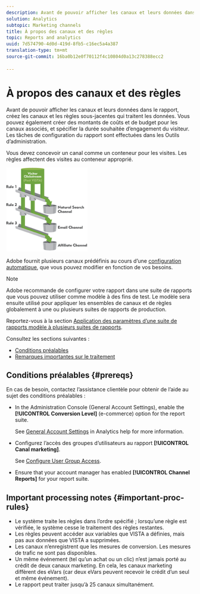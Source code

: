 ```yaml
---
description: Avant de pouvoir afficher les canaux et leurs données dans le rapport, créez les canaux et les règles sous-jacentes qui traitent les données. Vous pouvez également créer des montants de coûts et de budget pour les canaux associés, et spécifier la durée souhaitée d’engagement du visiteur. Les tâches de configuration du rapport sont effectuées dans les Outils d’administration.
solution: Analytics
subtopic: Marketing channels
title: À propos des canaux et des règles
topic: Reports and analytics
uuid: 7d574790-4d0d-419d-8fb5-c16ec5a4a387
translation-type: tm+mt
source-git-commit: 16ba0b12e0f70112f4c10804d0a13c278388ecc2

---
```



# À propos des canaux et des règles

Avant de pouvoir afficher les canaux et leurs données dans le rapport, créez les canaux et les règles sous-jacentes qui traitent les données. Vous pouvez également créer des montants de coûts et de budget pour les canaux associés, et spécifier la durée souhaitée d’engagement du visiteur. Les tâches de configuration du rapport sont effectuées dans les Outils d’administration.

Vous devez concevoir un canal comme un conteneur pour les visites. Les règles affectent des visites au conteneur approprié.

![](assets/buckets_2.png)

Adobe fournit plusieurs canaux prédéfinis au cours d’une [configuration automatique](/help/components/c-marketing-channels/c-channel-autosetup.md), que vous pouvez modifier en fonction de vos besoins.

>[!NOTE]
>
>Adobe recommande de configurer votre rapport dans une suite de rapports que vous pouvez utiliser comme modèle à des fins de test. Le modèle sera ensuite utilisé pour appliquer les ensembles de canaux et de règles globalement à une ou plusieurs suites de rapports de production.
>
>Reportez-vous à la section [Application des paramètres d’une suite de rapports modèle à plusieurs suites de rapports](/help/components/c-marketing-channels/t-template.md).

Consultez les sections suivantes :

* [Conditions préalables](/help/components/c-marketing-channels/c-channels-rules.md#prereqs)
* [Remarques importantes sur le traitement](/help/components/c-marketing-channels/c-channels-rules.md#important-proc-rules)

## Conditions préalables {#prereqs}

En cas de besoin, contactez l’assistance clientèle pour obtenir de l’aide au sujet des conditions préalables :

* In the Administration Console (General Account Settings), enable the **[!UICONTROL Conversion Level]** (e-commerce) option for the report suite.

   See [General Account Settings](https://marketing.adobe.com/resources/help/en_US/reference/general_acct_settings_admin.html) in Analytics help for more information.

* Configurez l’accès des groupes d’utilisateurs au rapport **[!UICONTROL Canal marketing]**.

   See [Configure User Group Access](/help/components/c-marketing-channels/t-user-groups.md).

* Ensure that your account manager has enabled **[!UICONTROL Channel Reports]** for your report suite.

## Important processing notes {#important-proc-rules}

* Le système traite les règles dans l’ordre spécifié ; lorsqu’une règle est vérifiée, le système cesse le traitement des règles restantes.
* Les règles peuvent accéder aux variables que VISTA a définies, mais pas aux données que VISTA a supprimées.
* Les canaux n’enregistrent que les mesures de conversion. Les mesures de trafic ne sont pas disponibles.
* Un même événement (tel qu’un achat ou un clic) n’est jamais porté au crédit de deux canaux marketing. En cela, les canaux marketing diffèrent des eVars (car deux eVars peuvent recevoir le crédit d’un seul et même événement).
* Le rapport peut traiter jusqu’à 25 canaux simultanément.

